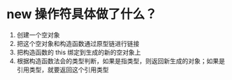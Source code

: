 # new 操作符具体做了什么？

<article-info/>

1. 创建一个空对象
2. 把这个空对象和构造函数通过原型链进行链接
3. 把构造函数的 this 绑定到生成的新的空对象上
4. 根据构造函数法会的类型判断，如果是指类型，则返回新生成的对象；如果是引用类型，就要返回这个引用类型
